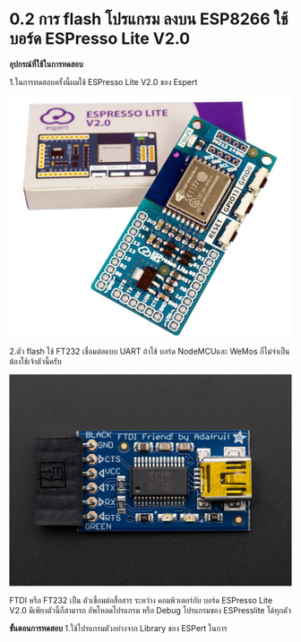 # 0.2 การ flash โปรแกรม ลงบน ESP8266 ใช้บอร์ด ESPresso Lite V2.0

**อุปกรณ์ที่ใช้ในการทดสอบ**

1.ในการทดสอบครั้งนี้ผมใช้ ESPresso Lite V2.0 ของ Espert

![](images/introduction14.JPG)

2.ตัว flash ใช้ FT232 เชื่อมต่อแบบ UART ถ้าใช้ บอร์ด NodeMCUและ WeMos ก็ไม่จำเป็นต้องใช้เจ้าตัวนี้ครับ

![](images/introduction16.JPG)

FTDI หรือ FT232 เป็น ตัวเชื่อมต่อสื่อสาร ระหว่าง คอมพิวเตอร์กับ บอร์ด ESPresso Lite V2.0 มีเพียงตัวนี้ก็สามารถ อัพโหลดโปรแกรม หรือ Debug โปรแกรมของ ESPresslite ได้ทุกตัว

**ขั้นตอนการทดสอบ**
1.ใช้โปรแกรมตัวอย่างจาก Library ของ ESPert ในการ